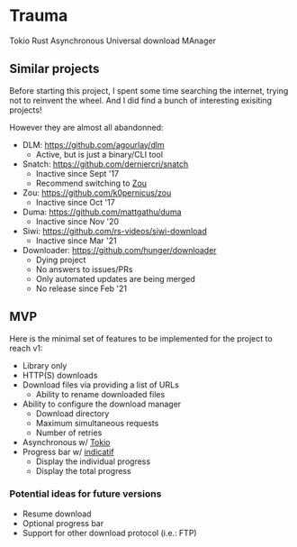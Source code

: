 # Trauma

Tokio Rust Asynchronous Universal download MAnager

## Similar projects

Before starting this project, I spent some time searching the internet, trying
not to reinvent the wheel. And I did find a bunch of interesting exisiting
projects!

However they are almost all abandonned:

- DLM: <https://github.com/agourlay/dlm>
  - Active, but is just a binary/CLI tool
- Snatch: <https://github.com/derniercri/snatch>
  - Inactive since Sept '17
  - Recommend switching to [Zou]
- Zou: <https://github.com/k0pernicus/zou>
  - Inactive since Oct '17
- Duma: <https://github.com/mattgathu/duma>
  - Inactive since Nov '20
- Siwi: <https://github.com/rs-videos/siwi-download>
  - Inactive since Mar '21
- Downloader: <https://github.com/hunger/downloader>
  - Dying project
  - No answers to issues/PRs
  - Only automated updates are being merged
  - No release since Feb '21

## MVP

Here is the minimal set of features to be implemented for the project to reach
v1:

- Library only
- HTTP(S) downloads
- Download files via providing a list of URLs
  - Ability to rename downloaded files
- Ability to configure the download manager
  - Download directory
  - Maximum simultaneous requests
  - Number of retries
- Asynchronous w/ [Tokio]
- Progress bar w/ [indicatif]
  - Display the individual progress
  - Display the total progress

### Potential ideas for future versions

- Resume download
- Optional progress bar
- Support for other download protocol (i.e.: FTP)

[indicatif]: https://github.com/console-rs/indicatif
[tokio]: https://tokio.rs/
[zou]: https://github.com/k0pernicus/zou
